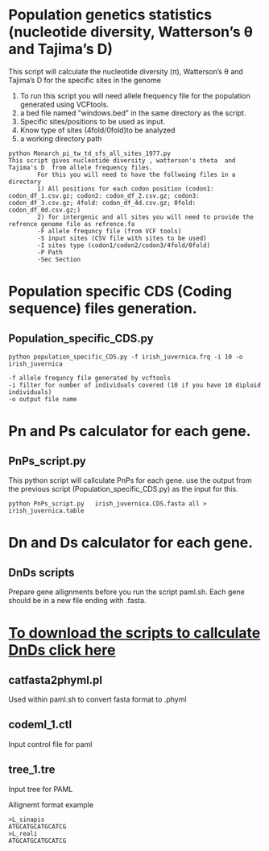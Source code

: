 # Population genetics statistics (nucleotide diversity, Watterson’s θ and Tajima’s D)


This script will calculate the nucleotide diversity (π), Watterson’s θ and Tajima’s D for the specific sites in the genome
1) To run this script you will need allele frequency file for the population generated using VCFtools. 
2) a bed file named "windows.bed" in the same directory as the script. 
3) Specific sites/positions to be used as input. 
4) Know type of sites (4fold/0fold)to be analyzed
5) a working directory path

```
python Monarch_pi_tw_td_sfs_all_sites_1977.py
This script gives nucleotide diversity , watterson's theta  and Tajima's D  from allele frequency files. 
        For this you will need to have the follwoing files in a directory
        1) All positions for each codon position (codon1: codon_df_1.csv.gz; codon2: codon_df_2.csv.gz; codon3: codon_df_3.csv.gz; 4fold: codon_df_4d.csv.gz; 0fold: codon_df_0d.csv.gz;)
        2) for intergenic and all sites you will need to provide the refrence genome file as refrence.fa
        -F allele frequncy file (from VCF tools)
        -S input sites (CSV file with sites to be used)
        -I sites type (codon1/codon2/codon3/4fold/0fold)
        -P Path
        -Sec Section
```

# Population specific CDS (Coding sequence) files generation.  
## Population_specific_CDS.py
```
python population_specific_CDS.py -f irish_juvernica.frq -i 10 -o irish_juvernica

-f allele frequncy file generated by vcftools
-i filter for number of individuals covered (10 if you have 10 diploid individuals)
-o output file name

```
# Pn and Ps calculator for each gene.  

## PnPs_script.py
This python script will callculate PnPs for each gene. 
use the output from the previous script (Population_specific_CDS.py) as the input for this. 
```
python PnPs_script.py   irish_juvernica.CDS.fasta all > irish_juvernica.table

```

# Dn and Ds calculator for each gene.  

## DnDs scripts
Prepare gene allignments before you run the script paml.sh. Each gene should be in a new file ending with .fasta. 
# [ To download the scripts to callculate DnDs click here](https://github.com/venta380/Leptidea_selection_project/tree/master/DnDs)

## catfasta2phyml.pl
Used within paml.sh to convert fasta format to .phyml

## codeml_1.ctl
Input control file for paml

## tree_1.tre
Input tree for PAML

Allignemt format example
```
>L_sinapis
ATGCATGCATGCATCG
>L_reali
ATGCATGCATGCATCG
```


